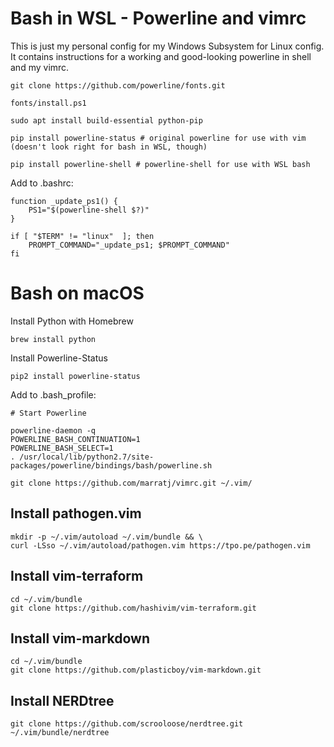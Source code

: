 # Bash in WSL - Powerline and vimrc

This is just my personal config for my Windows Subsystem for Linux config. It contains instructions for a working and good-looking powerline in shell and my vimrc.

```
git clone https://github.com/powerline/fonts.git

fonts/install.ps1

sudo apt install build-essential python-pip

pip install powerline-status # original powerline for use with vim (doesn't look right for bash in WSL, though)

pip install powerline-shell # powerline-shell for use with WSL bash
```

Add to .bashrc:

```
function _update_ps1() {
    PS1="$(powerline-shell $?)"
}

if [ "$TERM" != "linux"  ]; then
    PROMPT_COMMAND="_update_ps1; $PROMPT_COMMAND"
fi
```

# Bash on macOS

Install Python with Homebrew

`brew install python`

Install Powerline-Status

`pip2 install powerline-status`

Add to .bash_profile:

```
# Start Powerline

powerline-daemon -q
POWERLINE_BASH_CONTINUATION=1
POWERLINE_BASH_SELECT=1
. /usr/local/lib/python2.7/site-packages/powerline/bindings/bash/powerline.sh

```



`git clone https://github.com/marratj/vimrc.git ~/.vim/`


## Install pathogen.vim

```
mkdir -p ~/.vim/autoload ~/.vim/bundle && \
curl -LSso ~/.vim/autoload/pathogen.vim https://tpo.pe/pathogen.vim
```

## Install vim-terraform

```
cd ~/.vim/bundle
git clone https://github.com/hashivim/vim-terraform.git
```

## Install vim-markdown

```
cd ~/.vim/bundle
git clone https://github.com/plasticboy/vim-markdown.git
```

## Install NERDtree

```
git clone https://github.com/scrooloose/nerdtree.git ~/.vim/bundle/nerdtree

```
